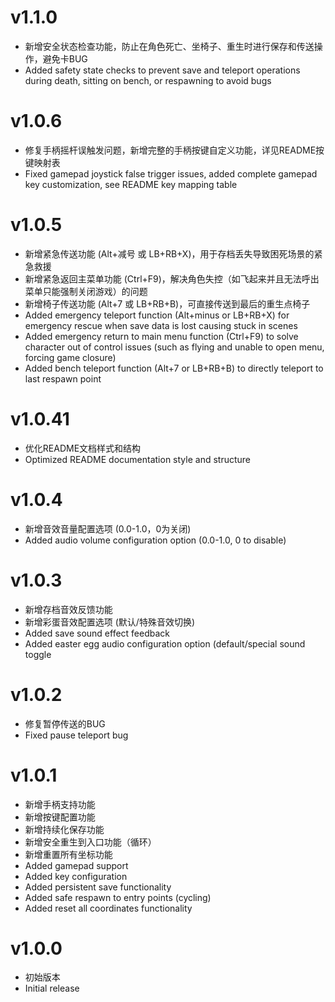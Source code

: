 # v1.1.0
* 新增安全状态检查功能，防止在角色死亡、坐椅子、重生时进行保存和传送操作，避免卡BUG
* Added safety state checks to prevent save and teleport operations during death, sitting on bench, or respawning to avoid bugs

# v1.0.6
* 修复手柄摇杆误触发问题，新增完整的手柄按键自定义功能，详见README按键映射表
* Fixed gamepad joystick false trigger issues, added complete gamepad key customization, see README key mapping table

# v1.0.5
* 新增紧急传送功能 (Alt+减号 或 LB+RB+X)，用于存档丢失导致困死场景的紧急救援
* 新增紧急返回主菜单功能 (Ctrl+F9)，解决角色失控（如飞起来并且无法呼出菜单只能强制关闭游戏）的问题
* 新增椅子传送功能 (Alt+7 或 LB+RB+B)，可直接传送到最后的重生点椅子
* Added emergency teleport function (Alt+minus or LB+RB+X) for emergency rescue when save data is lost causing stuck in scenes
* Added emergency return to main menu function (Ctrl+F9) to solve character out of control issues (such as flying and unable to open menu, forcing game closure)
* Added bench teleport function (Alt+7 or LB+RB+B) to directly teleport to last respawn point

# v1.0.41
* 优化README文档样式和结构
* Optimized README documentation style and structure

# v1.0.4
* 新增音效音量配置选项 (0.0-1.0，0为关闭)
* Added audio volume configuration option (0.0-1.0, 0 to disable)

# v1.0.3
* 新增存档音效反馈功能
* 新增彩蛋音效配置选项 (默认/特殊音效切换)
* Added save sound effect feedback
* Added easter egg audio configuration option (default/special sound toggle

# v1.0.2
* 修复暂停传送的BUG
* Fixed pause teleport bug

# v1.0.1
* 新增手柄支持功能
* 新增按键配置功能
* 新增持续化保存功能
* 新增安全重生到入口功能（循环）
* 新增重置所有坐标功能
* Added gamepad support
* Added key configuration
* Added persistent save functionality
* Added safe respawn to entry points (cycling)
* Added reset all coordinates functionality

# v1.0.0
* 初始版本
* Initial release
